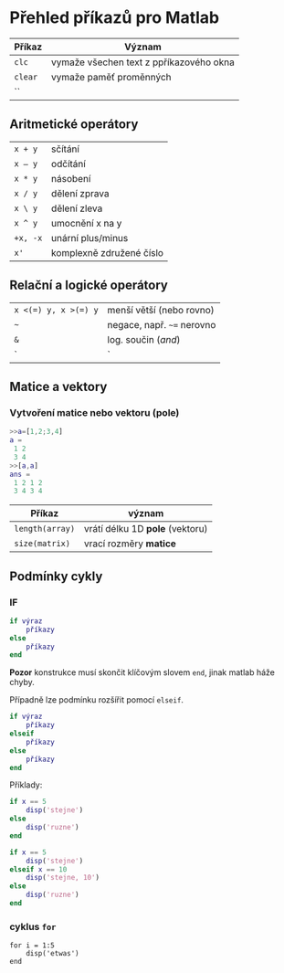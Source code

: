 # Přehled příkazů pro Matlab

| Příkaz | Význam |
|---|---|
|`clc`|vymaže všechen text z ppříkazového okna|
|`clear`| vymaže paměť proměnných|
|``| |

## Aritmetické operátory 
| | |
|---|---|
|`x + y`| sčítání|
|`x – y`|odčítání|
|`x * y`|násobení|
|`x / y`|dělení zprava|
|`x \ y`|dělení zleva|
|`x ^ y`| umocnění x na y|
|`+x, -x`| unární plus/minus|
|`x'`|komplexně združené číslo|

## Relační a logické operátory
| | |
|---|---|
|`x <(=) y, x >(=) y`|menší větší (nebo rovno)|
|`~`| negace, např. `~=` nerovno|
|`&`|log. součin (_and_)|
|`|` | log součet (_or_)|


## Matice a vektory


### Vytvoření matice nebo vektoru (pole)

```matlab
>>a=[1,2;3,4]
a =
 1 2
 3 4
>>[a,a]
ans =
 1 2 1 2
 3 4 3 4
```

|Příkaz|význam|
|---|---|
|`length(array)`| vrátí délku 1D __pole__ (vektoru)|
|`size(matrix)`| vrací rozměry __matice__|

## Podmínky cykly

### IF

```matlab
if výraz
    příkazy
else
    příkazy
end
```
__Pozor__ konstrukce musí skončit klíčovým slovem `end`, jinak matlab háže chyby.

Případně lze podmínku rozšířit pomocí `elseif`.

```matlab
if výraz
    příkazy
elseif
    příkazy
else
    příkazy
end
```

Příklady:

```matlab
if x == 5
    disp('stejne')
else
    disp('ruzne')
end
```

```matlab
if x == 5
    disp('stejne')
elseif x == 10
    disp('stejne, 10')
else
    disp('ruzne')
end
```

### cyklus `for`

```
for i = 1:5
    disp('etwas')
end
```